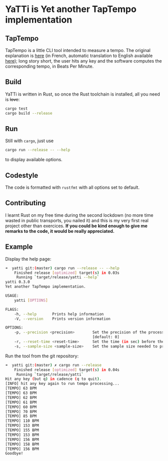 # YaTTi is Yet another TapTempo implementation

## TapTempo

TapTempo is a little CLI tool intended to measure a tempo. The original
explanation is 
[here](https://linuxfr.org/users/mzf/journaux/un-tap-tempo-en-ligne-de-commande)
(in French, automatic translation to English
available 
[here](https://translate.google.com/translate?sl=fr&tl=en&u=https://linuxfr.org/users/mzf/journaux/un-tap-tempo-en-ligne-de-commande)); 
long story short, the user hits any key and the software computes 
the corresponding tempo, in Beats Per Minute.

## Build

YaTTi is written in Rust, so once the Rust toolchain is installed, all you
need is ~~love~~:

```sh
cargo test
cargo build --release
```

## Run

Still with ```cargo```, just use

```sh
cargo run --release -- --help
```

to display available options.

## Codestyle

The code is formatted with ```rustfmt``` with all options set to default.

## Contributing

I learnt Rust on my free time during the second lockdown (no more time
wasted in public transports, you nailed it) and this is my very first real
project other than exercices. **If you could be kind enough to give me remarks to the code, it would be really appreciated.**

## Example

Display the help page:

```sh
➜  yatti git:(master) cargo run --release -- --help
    Finished release [optimized] target(s) in 0.03s
     Running `target/release/yatti --help`
yatti 0.3.0
Yet another TapTempo implementation.

USAGE:
    yatti [OPTIONS]

FLAGS:
    -h, --help       Prints help information
    -V, --version    Prints version information

OPTIONS:
    -p, --precision <precision>        Set the precision of the processed tempo (max: 5 digits after the decimal point)
                                       [default: 0]
    -r, --reset-time <reset-time>      Set the time (in sec) before the calculation resets to 0 [default: 5]
    -s, --sample-size <sample-size>    Set the sample size needed to process the tempo [default: 5]
```

Run the tool from the git repository:

```sh
➜  yatti git:(master) ✗ cargo run --release          
    Finished release [optimized] target(s) in 0.04s
     Running `target/release/yatti`
Hit any key (but q) in cadence (q to quit).
[INFO] hit any key again to run tempo processing...
[TEMPO] 63 BPM
[TEMPO] 63 BPM
[TEMPO] 62 BPM
[TEMPO] 61 BPM
[TEMPO] 60 BPM
[TEMPO] 70 BPM
[TEMPO] 85 BPM
[TEMPO] 110 BPM
[TEMPO] 153 BPM
[TEMPO] 155 BPM
[TEMPO] 153 BPM
[TEMPO] 156 BPM
[TEMPO] 158 BPM
[TEMPO] 156 BPM
Goodbye!
```

